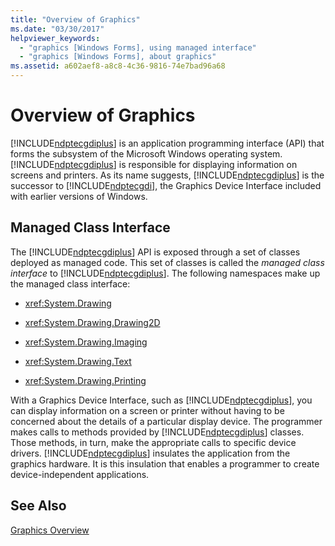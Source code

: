 ```yaml
---
title: "Overview of Graphics"
ms.date: "03/30/2017"
helpviewer_keywords: 
  - "graphics [Windows Forms], using managed interface"
  - "graphics [Windows Forms], about graphics"
ms.assetid: a602aef8-a8c8-4c36-9816-74e7bad96a68
---
```

# Overview of Graphics
[!INCLUDE[ndptecgdiplus](../../../../includes/ndptecgdiplus-md.md)] is an application programming interface (API) that forms the subsystem of the Microsoft Windows operating system. [!INCLUDE[ndptecgdiplus](../../../../includes/ndptecgdiplus-md.md)] is responsible for displaying information on screens and printers. As its name suggests, [!INCLUDE[ndptecgdiplus](../../../../includes/ndptecgdiplus-md.md)] is the successor to [!INCLUDE[ndptecgdi](../../../../includes/ndptecgdi-md.md)], the Graphics Device Interface included with earlier versions of Windows.  
  
## Managed Class Interface  
 The [!INCLUDE[ndptecgdiplus](../../../../includes/ndptecgdiplus-md.md)] API is exposed through a set of classes deployed as managed code. This set of classes is called the *managed class interface* to [!INCLUDE[ndptecgdiplus](../../../../includes/ndptecgdiplus-md.md)]. The following namespaces make up the managed class interface:  
  
-   <xref:System.Drawing>  
  
-   <xref:System.Drawing.Drawing2D>  
  
-   <xref:System.Drawing.Imaging>  
  
-   <xref:System.Drawing.Text>  
  
-   <xref:System.Drawing.Printing>  
  
 With a Graphics Device Interface, such as [!INCLUDE[ndptecgdiplus](../../../../includes/ndptecgdiplus-md.md)], you can display information on a screen or printer without having to be concerned about the details of a particular display device. The programmer makes calls to methods provided by [!INCLUDE[ndptecgdiplus](../../../../includes/ndptecgdiplus-md.md)] classes. Those methods, in turn, make the appropriate calls to specific device drivers. [!INCLUDE[ndptecgdiplus](../../../../includes/ndptecgdiplus-md.md)] insulates the application from the graphics hardware. It is this insulation that enables a programmer to create device-independent applications.  
  
## See Also  
 [Graphics Overview](../../../../docs/framework/winforms/advanced/graphics-overview-windows-forms.md)
